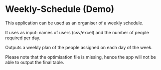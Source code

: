 # Weekly-Schedule (Demo)
This application can be used as an organiser of a weekly schedule.<p>
It uses as input: names of users (csv/excel) and the number of people required per day.<p>
Outputs a weekly plan of the people assigned on each day of the week.<p>
Please note that the optimisation file is missing, hence the app will not be able to output the final table.
